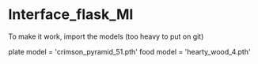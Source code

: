 # Interface_flask_MI

To make it work, import the models (too heavy to put on git)

plate model = 'crimson_pyramid_51.pth'
food model = 'hearty_wood_4.pth'

